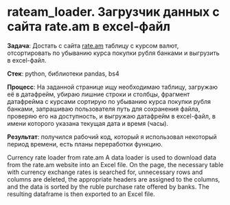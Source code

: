 # rateam_loader. Загрузчик данных с сайта rate.am в excel-файл

**Задача**: Достать с сайта [rate.am](https://rate.am/ru/armenian-dram-exchange-rates/banks/non-cash) таблицу с курсом валют, отсортировать по убыванию курса покупки рубля банками и выгрузить в excel-файл. 

**Стек**: python, библиотеки pandas, bs4  

**Процесс**: На заданной странице ищу необходимаю таблицу, загружаю её в датафрейм, убираю лишние строки и столбцы, фрагмент датафрейма с курсами сортирую по убыванию курса покупки рубля банками, запрашиваю пользователя путь для сохранения файла, проверяю его на доступность, и выгружаю датафрейм в excel-файл, в имени которого указана текущая дата и время (часы).  


**Результат**: получился рабочий код, который я использовал некоторый период времени, есть планы переработки функцию.

Сurrency rate loader from rate.am
A data loader is used to download data from the rate.am website into an Excel file. On the page, the necessary table with currency exchange rates is searched for, unnecessary rows and columns are deleted, the appropriate headers are assigned to the columns, and the data is sorted by the ruble purchase rate offered by banks. The resulting dataframe is then exported to an Excel file.

